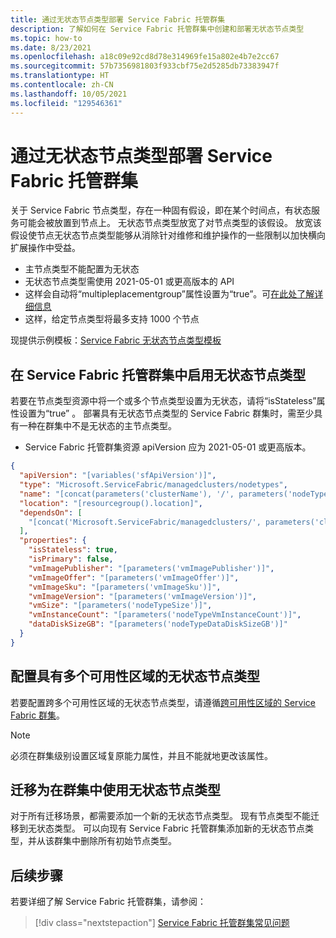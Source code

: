 ```yaml
---
title: 通过无状态节点类型部署 Service Fabric 托管群集
description: 了解如何在 Service Fabric 托管群集中创建和部署无状态节点类型
ms.topic: how-to
ms.date: 8/23/2021
ms.openlocfilehash: a18c09e92cd8d78e314969fe15a802e4b7e2cc67
ms.sourcegitcommit: 57b7356981803f933cbf75e2d5285db73383947f
ms.translationtype: HT
ms.contentlocale: zh-CN
ms.lasthandoff: 10/05/2021
ms.locfileid: "129546361"
---
```

# <a name="deploy-a-service-fabric-managed-cluster-with-stateless-node-types"></a>通过无状态节点类型部署 Service Fabric 托管群集

关于 Service Fabric 节点类型，存在一种固有假设，即在某个时间点，有状态服务可能会被放置到节点上。 无状态节点类型放宽了对节点类型的该假设。 放宽该假设使节点无状态节点类型能够从消除针对维修和维护操作的一些限制以加快横向扩展操作中受益。

* 主节点类型不能配置为无状态
* 无状态节点类型需使用 2021-05-01 或更高版本的 API
* 这样会自动将“multipleplacementgroup”属性设置为“true”。可[在此处了解详细信息](how-to-managed-cluster-large-virtual-machine-scale-sets.md)
* 这样，给定节点类型将最多支持 1000 个节点

现提供示例模板：[Service Fabric 无状态节点类型模板](https://github.com/Azure-Samples/service-fabric-cluster-templates)

## <a name="enable-stateless-node-types-in-a-service-fabric-managed-cluster"></a>在 Service Fabric 托管群集中启用无状态节点类型
若要在节点类型资源中将一个或多个节点类型设置为无状态，请将“isStateless”属性设置为“true” 。 部署具有无状态节点类型的 Service Fabric 群集时，需至少具有一种在群集中不是无状态的主节点类型。

* Service Fabric 托管群集资源 apiVersion 应为 2021-05-01 或更高版本。

```json
{
  "apiVersion": "[variables('sfApiVersion')]",
  "type": "Microsoft.ServiceFabric/managedclusters/nodetypes",
  "name": "[concat(parameters('clusterName'), '/', parameters('nodeTypeName'))]",
  "location": "[resourcegroup().location]",
  "dependsOn": [
    "[concat('Microsoft.ServiceFabric/managedclusters/', parameters('clusterName'))]"
  ],
  "properties": {
    "isStateless": true,
    "isPrimary": false,
    "vmImagePublisher": "[parameters('vmImagePublisher')]",
    "vmImageOffer": "[parameters('vmImageOffer')]",
    "vmImageSku": "[parameters('vmImageSku')]",
    "vmImageVersion": "[parameters('vmImageVersion')]",
    "vmSize": "[parameters('nodeTypeSize')]",
    "vmInstanceCount": "[parameters('nodeTypeVmInstanceCount')]",
    "dataDiskSizeGB": "[parameters('nodeTypeDataDiskSizeGB')]"
  }
}
```

## <a name="configure-stateless-node-types-with-multiple-availability-zones"></a>配置具有多个可用性区域的无状态节点类型
若要配置跨多个可用性区域的无状态节点类型，请遵循[跨可用性区域的 Service Fabric 群集](.\service-fabric-cross-availability-zones.md)。 

>[!NOTE]
> 必须在群集级别设置区域复原能力属性，并且不能就地更改该属性。

## <a name="migrate-to-using-stateless-node-types-in-a-cluster"></a>迁移为在群集中使用无状态节点类型
对于所有迁移场景，都需要添加一个新的无状态节点类型。 现有节点类型不能迁移到无状态类型。 可以向现有 Service Fabric 托管群集添加新的无状态节点类型，并从该群集中删除所有初始节点类型。 

## <a name="next-steps"></a>后续步骤 

若要详细了解 Service Fabric 托管群集，请参阅：

> [!div class="nextstepaction"]
> [Service Fabric 托管群集常见问题](./faq-managed-cluster.yml)
